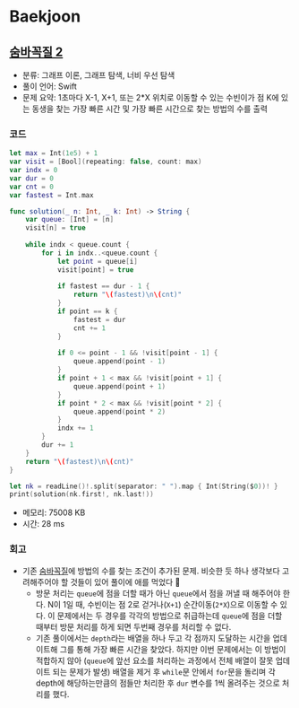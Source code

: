 # Baekjoon

## [숨바꼭질 2](https://www.acmicpc.net/problem/12851)

* 분류: 그래프 이론, 그래프 탐색, 너비 우선 탐색
* 풀이 언어: Swift
* 문제 요약: 1초마다 X-1, X+1, 또는 2*X 위치로 이동할 수 있는 수빈이가 점 K에 있는 동생을 찾는 가장 빠른 시간 및 가장 빠른 시간으로 찾는 방법의 수를 출력

### 코드

```swift
let max = Int(1e5) + 1
var visit = [Bool](repeating: false, count: max)
var indx = 0
var dur = 0
var cnt = 0
var fastest = Int.max

func solution(_ n: Int, _ k: Int) -> String {
    var queue: [Int] = [n]
    visit[n] = true
    
    while indx < queue.count {
        for i in indx..<queue.count {
            let point = queue[i]
            visit[point] = true
            
            if fastest == dur - 1 {
                return "\(fastest)\n\(cnt)"
            }
            if point == k {
                fastest = dur
                cnt += 1
            }
            
            if 0 <= point - 1 && !visit[point - 1] {
                queue.append(point - 1)
            }
            if point + 1 < max && !visit[point + 1] {
                queue.append(point + 1)
            }
            if point * 2 < max && !visit[point * 2] {
                queue.append(point * 2)
            }
            indx += 1
        }
        dur += 1
    }
    return "\(fastest)\n\(cnt)"
}

let nk = readLine()!.split(separator: " ").map { Int(String($0))! }
print(solution(nk.first!, nk.last!))
```

* 메모리: 75008 KB
* 시간: 28 ms

### 회고

* 기존 [숨바꼭질](https://github.com/1song2/algorithm/blob/main/baekjoon/silver1-1697.md)에 방법의 수를 찾는 조건이 추가된 문제. 비슷한 듯 하나 생각보다 고려해주어야 할 것들이 있어 풀이에 애를 먹었다 😤
  * 방문 처리는 `queue`에 점을 더할 때가 아닌 `queue`에서 점을 꺼낼 때 해주어야 한다. N이 1일 때, 수빈이는 점 2로 걷거나(`X+1`) 순간이동(`2*X`)으로 이동할 수 있다. 이 문제에서는 두 경우를 각각의 방법으로 취급하는데 `queue`에 점을 더할 때부터 방문 처리를 하게 되면 두번째 경우를 처리할 수 없다.
  * 기존 풀이에서는 `depth`라는 배열을 하나 두고 각 점까지 도달하는 시간을 업데이트해 그를 통해 가장 빠른 시간을 찾았다. 하지만 이번 문제에서는 이 방법이 적합하지 않아 (`queue`에 앞선 요소를 처리하는 과정에서 전체 배열이 잘못 업데이트 되는 문제가 발생) 배열을 제거 후 `while`문 안에서 `for`문을 돌리며 각 depth에 해당하는만큼의 점들만 처리한 후 `dur` 변수를 1씩 올려주는 것으로 처리를 했다.
